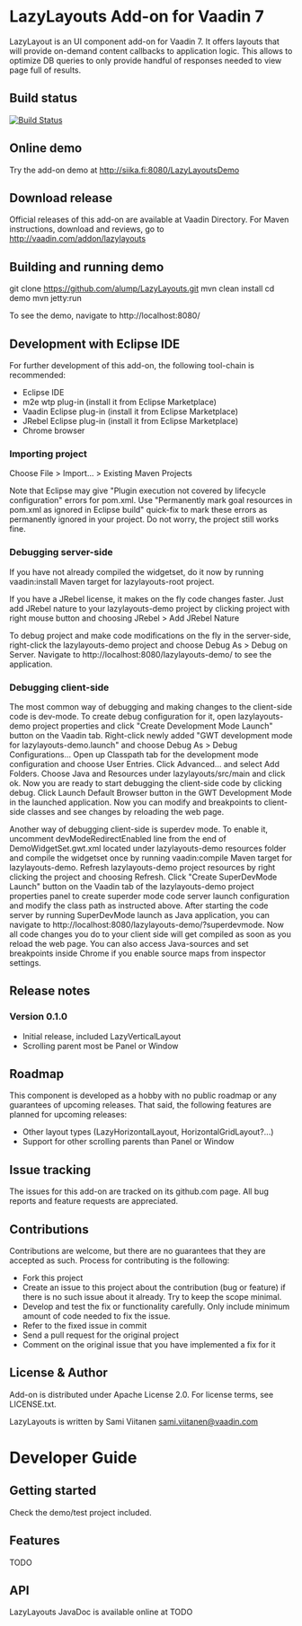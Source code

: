 # LazyLayouts Add-on for Vaadin 7

LazyLayout is an UI component add-on for Vaadin 7. It offers layouts that will provide on-demand content callbacks to
application logic. This allows to optimize DB queries to only provide handful of responses needed to view page full of
results.

## Build status

[![Build Status](http://siika.fi:8888/jenkins/job/LazyLayouts%20(Vaadin)/badge/icon)](http://siika.fi:8888/jenkins/job/LazyLayouts%20(Vaadin)/)

## Online demo

Try the add-on demo at http://siika.fi:8080/LazyLayoutsDemo

## Download release

Official releases of this add-on are available at Vaadin Directory. For Maven instructions, download and reviews, go to
http://vaadin.com/addon/lazylayouts

## Building and running demo

git clone https://github.com/alump/LazyLayouts.git
mvn clean install
cd demo
mvn jetty:run

To see the demo, navigate to http://localhost:8080/

## Development with Eclipse IDE

For further development of this add-on, the following tool-chain is recommended:
- Eclipse IDE
- m2e wtp plug-in (install it from Eclipse Marketplace)
- Vaadin Eclipse plug-in (install it from Eclipse Marketplace)
- JRebel Eclipse plug-in (install it from Eclipse Marketplace)
- Chrome browser

### Importing project

Choose File > Import... > Existing Maven Projects

Note that Eclipse may give "Plugin execution not covered by lifecycle configuration" errors for pom.xml. Use "Permanently mark goal resources in pom.xml as ignored in Eclipse build" quick-fix to mark these errors as permanently ignored in your project. Do not worry, the project still works fine. 

### Debugging server-side

If you have not already compiled the widgetset, do it now by running vaadin:install Maven target for lazylayouts-root project.

If you have a JRebel license, it makes on the fly code changes faster. Just add JRebel nature to your lazylayouts-demo project by clicking project with right mouse button and choosing JRebel > Add JRebel Nature

To debug project and make code modifications on the fly in the server-side, right-click the lazylayouts-demo project and choose Debug As > Debug on Server. Navigate to http://localhost:8080/lazylayouts-demo/ to see the application.

### Debugging client-side

The most common way of debugging and making changes to the client-side code is dev-mode. To create debug configuration for it, open lazylayouts-demo project properties and click "Create Development Mode Launch" button on the Vaadin tab. Right-click newly added "GWT development mode for lazylayouts-demo.launch" and choose Debug As > Debug Configurations... Open up Classpath tab for the development mode configuration and choose User Entries. Click Advanced... and select Add Folders. Choose Java and Resources under lazylayouts/src/main and click ok. Now you are ready to start debugging the client-side code by clicking debug. Click Launch Default Browser button in the GWT Development Mode in the launched application. Now you can modify and breakpoints to client-side classes and see changes by reloading the web page. 

Another way of debugging client-side is superdev mode. To enable it, uncomment devModeRedirectEnabled line from the end of DemoWidgetSet.gwt.xml located under lazylayouts-demo resources folder and compile the widgetset once by running vaadin:compile Maven target for lazylayouts-demo. Refresh lazylayouts-demo project resources by right clicking the project and choosing Refresh. Click "Create SuperDevMode Launch" button on the Vaadin tab of the lazylayouts-demo project properties panel to create superder mode code server launch configuration and modify the class path as instructed above. After starting the code server by running SuperDevMode launch as Java application, you can navigate to http://localhost:8080/lazylayouts-demo/?superdevmode. Now all code changes you do to your client side will get compiled as soon as you reload the web page. You can also access Java-sources and set breakpoints inside Chrome if you enable source maps from inspector settings. 

 
## Release notes

### Version 0.1.0
- Initial release, included LazyVerticalLayout
- Scrolling parent most be Panel or Window

## Roadmap

This component is developed as a hobby with no public roadmap or any guarantees of upcoming releases. That said, the
following features are planned for upcoming releases:
- Other layout types (LazyHorizontalLayout, HorizontalGridLayout?...)
- Support for other scrolling parents than Panel or Window

## Issue tracking

The issues for this add-on are tracked on its github.com page. All bug reports and feature requests are appreciated. 

## Contributions

Contributions are welcome, but there are no guarantees that they are accepted as such. Process for contributing is the following:
- Fork this project
- Create an issue to this project about the contribution (bug or feature) if there is no such issue about it already. Try to keep the scope minimal.
- Develop and test the fix or functionality carefully. Only include minimum amount of code needed to fix the issue.
- Refer to the fixed issue in commit
- Send a pull request for the original project
- Comment on the original issue that you have implemented a fix for it

## License & Author

Add-on is distributed under Apache License 2.0. For license terms, see LICENSE.txt.

LazyLayouts is written by Sami Viitanen <sami.viitanen@vaadin.com>

# Developer Guide

## Getting started

Check the demo/test project included.

## Features

TODO

## API

LazyLayouts JavaDoc is available online at TODO